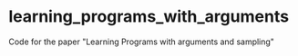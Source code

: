 # learning_programs_with_arguments
Code for the paper "Learning Programs with arguments and sampling"

